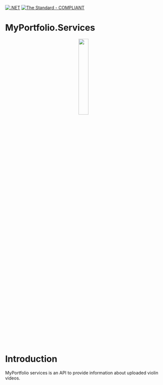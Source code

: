 [![.NET](https://github.com/Mums-Who-Code/MyPortfolio.Services/actions/workflows/dotnet.yml/badge.svg)](https://github.com/Mums-Who-Code/MyPortfolio.Services/actions/workflows/dotnet.yml)
[![The Standard - COMPLIANT](https://img.shields.io/badge/The_Standard-COMPLIANT-2ea44f)](https://github.com/hassanhabib/The-Standard)

# MyPortfolio.Services

<p align="center">
  <img width="25%" height="25%" src="https://github.com/Mums-Who-Code/MyPortfolio.Services/blob/main/Logo.png">
</p>

# Introduction
MyPortfolio services is an API to provide information about uploaded violin videos.
